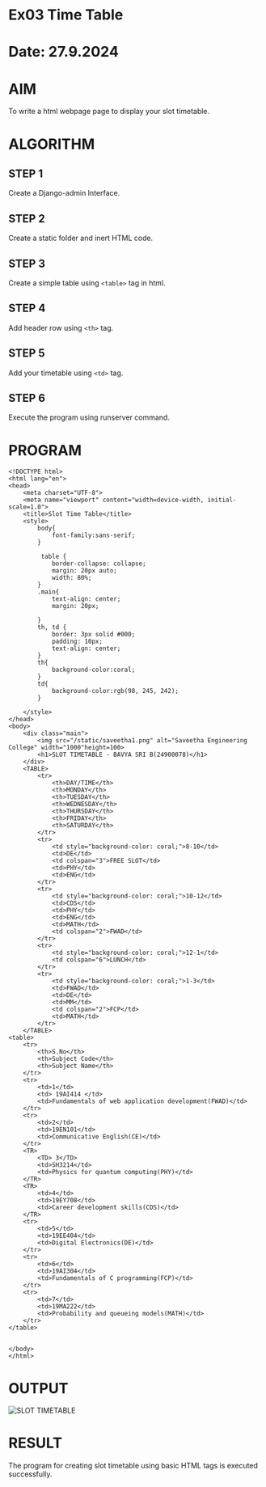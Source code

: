 # Ex03 Time Table
# Date: 27.9.2024
# AIM
To write a html webpage page to display your slot timetable.

# ALGORITHM
## STEP 1
Create a Django-admin Interface.

## STEP 2
Create a static folder and inert HTML code.

## STEP 3
Create a simple table using `<table>` tag in html.

## STEP 4
Add header row using `<th>` tag.

## STEP 5
Add your timetable using `<td>` tag.

## STEP 6
Execute the program using runserver command.

# PROGRAM
```
<!DOCTYPE html>
<html lang="en">
<head>
    <meta charset="UTF-8">
    <meta name="viewport" content="width=device-width, initial-scale=1.0">
    <title>Slot Time Table</title>
    <style>
        body{
            font-family:sans-serif;
        }
        
         table {
            border-collapse: collapse;
            margin: 20px auto;
            width: 80%;
        }
        .main{
            text-align: center;
            margin: 20px;

        }
        th, td {
            border: 3px solid #000;
            padding: 10px;
            text-align: center;
        }
        th{
            background-color:coral;
        }
        td{
            background-color:rgb(98, 245, 242);
        }

    </style>
</head>
<body>
    <div class="main">
        <img src="/static/saveetha1.png" alt="Saveetha Engineering College" width="1000"height=100>
        <h1>SLOT TIMETABLE - BAVYA SRI B(24900078)</h1>
    </div>
    <TABLE>
        <tr>
            <th>DAY/TIME</th>
            <th>MONDAY</th>
            <th>TUESDAY</th>
            <th>WEDNESDAY</th>
            <th>THURSDAY</th>
            <th>FRIDAY</th>
            <th>SATURDAY</th>
        </tr>
        <tr>
            <td style="background-color: coral;">8-10</td>
            <td>DE</td>
            <td colspan="3">FREE SLOT</td>
            <td>PHY</td>
            <td>ENG</td>
        </tr>
        <tr>
            <td style="background-color: coral;">10-12</td>
            <td>CDS</td>
            <td>PHY</td>
            <td>ENG</td>
            <td>MATH</td>
            <td colspan="2">FWAD</td>
        </tr>
        <tr>
            <td style="background-color: coral;">12-1</td>
            <td colspan="6">LUNCH</td>
        </tr>
        <tr>
            <td style="background-color: coral;">1-3</td>
            <td>FWAD</td>
            <td>DE</td>
            <td>MM</td>
            <td colspan="2">FCP</td>
            <td>MATH</td>
        </tr>
    </TABLE>
<table>
    <tr>
        <th>S.No</th>
        <th>Subject Code</th>
        <th>Subject Name</th>
    </tr>
    <tr>
        <td>1</td>
        <td> 19AI414 </td>
        <td>Fundamentals of web application development(FWAD)</td>
    </tr>
    <tr>
        <td>2</td>
        <td>19EN101</td>
        <td>Communicative English(CE)</td>
    </tr>
    <TR>
        <TD> 3</TD>
        <td>SH3214</td>
        <td>Physics for quantum computing(PHY)</td>
    </TR>
    <TR>
        <td>4</td>
        <td>19EY708</td>
        <td>Career development skills(CDS)</td>
    </TR>
    <tr>
        <td>5</td>
        <td>19EE404</td>
        <td>Digital Electronics(DE)</td>
    </tr>
    <tr>
        <td>6</td>
        <td>19AI304</td>
        <td>Fundamentals of C programming(FCP)</td>
    </tr>
    <tr>
        <td>7</td>
        <td>19MA222</td>
        <td>Probability and queueing models(MATH)</td>
    </tr>
</table>

        
</body>
</html>
```
# OUTPUT

![SLOT TIMETABLE](https://github.com/user-attachments/assets/51a25ab4-396a-44ca-847f-cd1eec891778)

# RESULT
The program for creating slot timetable using basic HTML tags is executed successfully.
